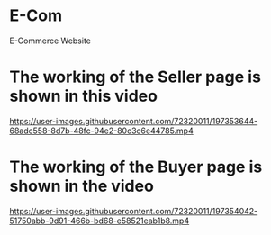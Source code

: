 
# E-Com
E-Commerce Website 

# The working of the Seller page is shown in this video
https://user-images.githubusercontent.com/72320011/197353644-68adc558-8d7b-48fc-94e2-80c3c6e44785.mp4

# The working of the Buyer page is shown in the video



https://user-images.githubusercontent.com/72320011/197354042-51750abb-9d91-466b-bd68-e58521eab1b8.mp4

